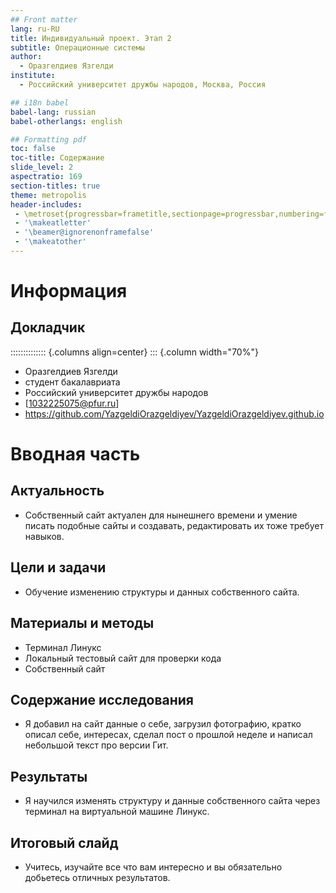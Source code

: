 ```yaml
---
## Front matter
lang: ru-RU
title: Индивидуальный проект. Этап 2
subtitle: Операционные системы
author:
  - Оразгелдиев Язгелди
institute:
  - Российский университет дружбы народов, Москва, Россия

## i18n babel
babel-lang: russian
babel-otherlangs: english

## Formatting pdf
toc: false
toc-title: Содержание
slide_level: 2
aspectratio: 169
section-titles: true
theme: metropolis
header-includes:
 - \metroset{progressbar=frametitle,sectionpage=progressbar,numbering=fraction}
 - '\makeatletter'
 - '\beamer@ignorenonframefalse'
 - '\makeatother'
---
```


# Информация

## Докладчик

:::::::::::::: {.columns align=center}
::: {.column width="70%"}

  * Оразгелдиев Язгелди
  * студент бакалавриата
  * Российский университет дружбы народов
  * [1032225075@pfur.ru]
  * <https://github.com/YazgeldiOrazgeldiyev/YazgeldiOrazgeldiyev.github.io>

# Вводная часть

## Актуальность

- Собственный сайт актуален для нынешнего времени и умение писать подобные сайты и создавать, редактировать их тоже требует навыков.

## Цели и задачи

- Обучение изменению структуры и данных собственного сайта.

## Материалы и методы

- Терминал Линукс
- Локальный тестовый сайт для проверки кода
- Собственный сайт

## Содержание исследования

- Я добавил на сайт данные о себе, загрузил фотографию, кратко описал себе, интересах, сделал пост о прошлой неделе и написал небольшой текст про версии Гит.

## Результаты

- Я научился изменять структуру и данные собственного сайта через терминал на виртуальной машине Линукс.


## Итоговый слайд

- Учитесь, изучайте все что вам интересно и вы обязательно добьетесь отличных результатов.

